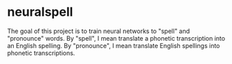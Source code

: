 # neuralspell

The goal of this project is to train neural networks to "spell" and "pronounce" words. By "spell", I mean translate a phonetic transcription into an English spelling. By "pronounce", I mean translate English spellings into phonetic transcriptions.
